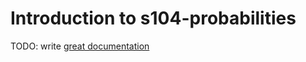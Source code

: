 # Introduction to s104-probabilities

TODO: write [great documentation](http://jacobian.org/writing/what-to-write/)
